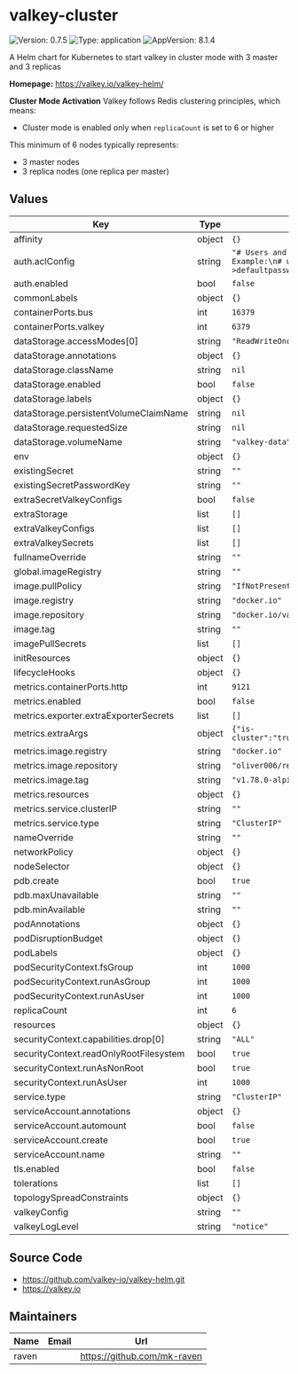 # valkey-cluster

![Version: 0.7.5](https://img.shields.io/badge/Version-0.7.5-informational?style=flat-square) ![Type: application](https://img.shields.io/badge/Type-application-informational?style=flat-square) ![AppVersion: 8.1.4](https://img.shields.io/badge/AppVersion-8.1.4-informational?style=flat-square)

A Helm chart for Kubernetes to start valkey in cluster mode with 3 master and 3 replicas

**Homepage:** <https://valkey.io/valkey-helm/>

**Cluster Mode Activation**
Valkey follows Redis clustering principles, which means:

* Cluster mode is enabled only when `replicaCount` is set to 6 or higher

This minimum of 6 nodes typically represents:

* 3 master nodes
* 3 replica nodes (one replica per master)

## Values

| Key | Type | Default | Description |
|-----|------|---------|-------------|
| affinity | object | `{}` |  |
| auth.aclConfig | string | `"# Users and permissions can be defined here\n# Example:\n# user default off\n# user default on >defaultpassword ~*  &* +@all \n"` |  |
| auth.enabled | bool | `false` |  |
| commonLabels | object | `{}` |  |
| containerPorts.bus | int | `16379` |  |
| containerPorts.valkey | int | `6379` |  |
| dataStorage.accessModes[0] | string | `"ReadWriteOnce"` |  |
| dataStorage.annotations | object | `{}` |  |
| dataStorage.className | string | `nil` |  |
| dataStorage.enabled | bool | `false` |  |
| dataStorage.labels | object | `{}` |  |
| dataStorage.persistentVolumeClaimName | string | `nil` |  |
| dataStorage.requestedSize | string | `nil` |  |
| dataStorage.volumeName | string | `"valkey-data"` |  |
| env | object | `{}` |  |
| existingSecret | string | `""` |  |
| existingSecretPasswordKey | string | `""` |  |
| extraSecretValkeyConfigs | bool | `false` |  |
| extraStorage | list | `[]` |  |
| extraValkeyConfigs | list | `[]` |  |
| extraValkeySecrets | list | `[]` |  |
| fullnameOverride | string | `""` |  |
| global.imageRegistry | string | `""` |  |
| image.pullPolicy | string | `"IfNotPresent"` |  |
| image.registry | string | `"docker.io"` |  |
| image.repository | string | `"docker.io/valkey/valkey"` |  |
| image.tag | string | `""` |  |
| imagePullSecrets | list | `[]` |  |
| initResources | object | `{}` |  |
| lifecycleHooks | object | `{}` |  |
| metrics.containerPorts.http | int | `9121` |  |
| metrics.enabled | bool | `false` |  |
| metrics.exporter.extraExporterSecrets | list | `[]` |  |
| metrics.extraArgs | object | `{"is-cluster":"true","redis.addr":"redis://127.0.0.1:6379"}` |  |
| metrics.image.registry | string | `"docker.io"` |  |
| metrics.image.repository | string | `"oliver006/redis_exporter"` |  |
| metrics.image.tag | string | `"v1.78.0-alpine"` |  |
| metrics.resources | object | `{}` |  |
| metrics.service.clusterIP | string | `""` |  |
| metrics.service.type | string | `"ClusterIP"` |  |
| nameOverride | string | `""` |  |
| networkPolicy | object | `{}` |  |
| nodeSelector | object | `{}` |  |
| pdb.create | bool | `true` |  |
| pdb.maxUnavailable | string | `""` |  |
| pdb.minAvailable | string | `""` |  |
| podAnnotations | object | `{}` |  |
| podDisruptionBudget | object | `{}` |  |
| podLabels | object | `{}` |  |
| podSecurityContext.fsGroup | int | `1000` |  |
| podSecurityContext.runAsGroup | int | `1000` |  |
| podSecurityContext.runAsUser | int | `1000` |  |
| replicaCount | int | `6` |  |
| resources | object | `{}` |  |
| securityContext.capabilities.drop[0] | string | `"ALL"` |  |
| securityContext.readOnlyRootFilesystem | bool | `true` |  |
| securityContext.runAsNonRoot | bool | `true` |  |
| securityContext.runAsUser | int | `1000` |  |
| service.type | string | `"ClusterIP"` |  |
| serviceAccount.annotations | object | `{}` |  |
| serviceAccount.automount | bool | `false` |  |
| serviceAccount.create | bool | `true` |  |
| serviceAccount.name | string | `""` |  |
| tls.enabled | bool | `false` |  |
| tolerations | list | `[]` |  |
| topologySpreadConstraints | object | `{}` |  |
| valkeyConfig | string | `""` |  |
| valkeyLogLevel | string | `"notice"` |  |


## Source Code

* <https://github.com/valkey-io/valkey-helm.git>
* <https://valkey.io>

## Maintainers

| Name | Email | Url |
| ---- | ------ | --- |
| raven |  | <https://github.com/mk-raven> |
